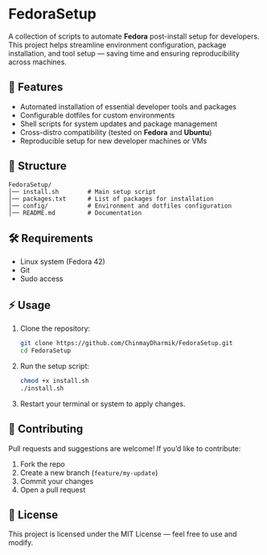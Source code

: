 # FedoraSetup

A collection of scripts to automate **Fedora** post-install setup for developers. This project helps streamline environment configuration, package installation, and tool setup — saving time and ensuring reproducibility across machines.

## 🚀 Features

* Automated installation of essential developer tools and packages
* Configurable dotfiles for custom environments
* Shell scripts for system updates and package management
* Cross-distro compatibility (tested on **Fedora** and **Ubuntu**)
* Reproducible setup for new developer machines or VMs

## 📂 Structure

```
FedoraSetup/
│── install.sh        # Main setup script
│── packages.txt      # List of packages for installation
│── config/           # Environment and dotfiles configuration
│── README.md         # Documentation
```

## 🛠️ Requirements

* Linux system (Fedora 42)
* Git
* Sudo access

## ⚡ Usage

1. Clone the repository:

   ```bash
   git clone https://github.com/ChinmayDharmik/FedoraSetup.git
   cd FedoraSetup
   ```

2. Run the setup script:

   ```bash
   chmod +x install.sh
   ./install.sh
   ```

3. Restart your terminal or system to apply changes.

## 🤝 Contributing

Pull requests and suggestions are welcome!
If you’d like to contribute:

1. Fork the repo
2. Create a new branch (`feature/my-update`)
3. Commit your changes
4. Open a pull request

## 📜 License

This project is licensed under the MIT License — feel free to use and modify.
